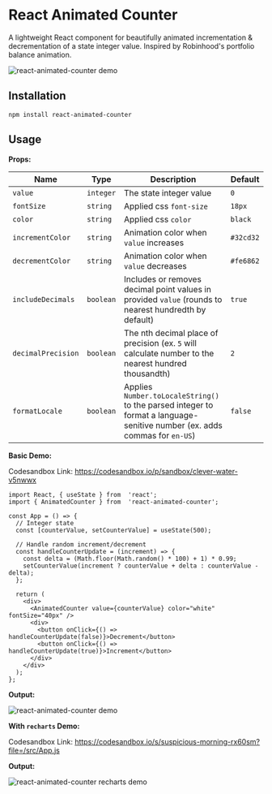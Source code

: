 # React Animated Counter

A lightweight React component for beautifully animated incrementation & decrementation of a state integer value. Inspired by Robinhood's portfolio balance animation. 

![react-animated-counter demo](https://media.giphy.com/media/v1.Y2lkPTc5MGI3NjExZ3N6emZqYnFza25heHB2OGp2YnFsMXFpcHQwbG1hZXNpYmYybGhpNCZlcD12MV9pbnRlcm5hbF9naWZfYnlfaWQmY3Q9Zw/TscrHSrVS8I7SbSrjP/source.gif)

## Installation

`npm install react-animated-counter`

## Usage

**Props:**

|     Name         |     Type     |             Description                                                                                                     |     Default    |
|------------------|--------------|-----------------------------------------------------------------------------------------------------------------------------|----------------|
|   `value`        | `integer`    | The state integer value                                                                                                     | `0`            |
|   `fontSize`     | `string`     | Applied css `font-size`                                                                                                     | `18px`         |
|   `color`        | `string`     | Applied css `color`                                                                                                         | `black`        |
| `incrementColor` | `string`     | Animation color when `value` increases                                                                                      | `#32cd32`      |
| `decrementColor` | `string`     | Animation color when `value` decreases                                                                                      | `#fe6862`      |
|`includeDecimals` | `boolean`    | Includes or removes decimal point values in provided `value` (rounds to nearest hundredth by default)                       | `true`         |
|`decimalPrecision`| `boolean`    | The nth decimal place of precision (ex. `5` will calculate number to the nearest hundred thousandth)                        | `2`            |
|`formatLocale`    | `boolean`    | Applies `Number.toLocaleString()` to the parsed integer to format a language-senitive number (ex. adds commas for `en-US`)  | `false`        |

**Basic Demo:**

Codesandbox Link: https://codesandbox.io/p/sandbox/clever-water-v5nwwx

```
import React, { useState } from  'react';
import { AnimatedCounter } from  'react-animated-counter';

const App = () => {
  // Integer state
  const [counterValue, setCounterValue] = useState(500);

  // Handle random increment/decrement
  const handleCounterUpdate = (increment) => {
    const delta = (Math.floor(Math.random() * 100) + 1) * 0.99;
    setCounterValue(increment ? counterValue + delta : counterValue - delta);
  };

  return (
    <div>
      <AnimatedCounter value={counterValue} color="white" fontSize="40px" />
      <div>
        <button onClick={() => handleCounterUpdate(false)}>Decrement</button>
        <button onClick={() => handleCounterUpdate(true)}>Increment</button>
      </div>
    </div>
  );
};
```

**Output:**

![react-animated-counter demo](https://media.giphy.com/media/v1.Y2lkPTc5MGI3NjExMzhwbnF0NDU1ZmhsMHRnZnFwdzVycXU5b2MzYnpxZ3ZtZzFhNG0xNyZlcD12MV9pbnRlcm5hbF9naWZfYnlfaWQmY3Q9Zw/N3Xsj09Gp9GbrKF86E/giphy.gif)

**With `recharts` Demo:**

Codesandbox Link: https://codesandbox.io/s/suspicious-morning-rx60sm?file=/src/App.js

**Output:**

![react-animated-counter recharts demo](https://media.giphy.com/media/v1.Y2lkPTc5MGI3NjExMXFoaHkzOG5oMG05aTF6dHo0NHRmOGxmdjQ0Zm1xdGdvNWprNDcyOSZlcD12MV9pbnRlcm5hbF9naWZfYnlfaWQmY3Q9Zw/IJP2ng53lyeF5QXi5T/giphy.gif)
